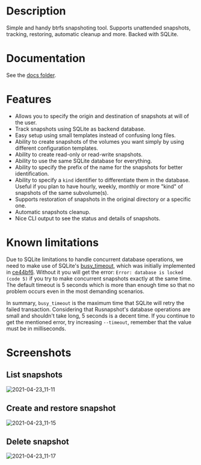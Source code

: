 # Description
Simple and handy btrfs snapshoting tool. Supports unattended snapshots, tracking, restoring, automatic cleanup and more. Backed with SQLite.

# Documentation

See the [docs folder](https://github.com/Edu4rdSHL/rusnapshot/blob/master/docs/).

# Features

- Allows you to specify the origin and destination of snapshots at will of the user.
- Track snapshots using SQLite as backend database.
- Easy setup using small templates instead of confusing long files.
- Ability to create snapshots of the volumes you want simply by using different configuration templates.
- Ability to create read-only or read-write snapshots.
- Ability to use the same SQLite database for everything.
- Ability to specify the prefix of the name for the snapshots for better identification.
- Ability to specify a `kind` identifier to differentiate them in the database. Useful if you plan to have hourly, weekly, monthly or more "kind" of snapshots of the same subvolume(s).
- Supports restoration of snapshots in the original directory or a specific one.
- Automatic snapshots cleanup.
- Nice CLI output to see the status and details of snapshots.

# Known limitations

Due to SQLite limitations to handle concurrent database operations, we need to make use of SQLite's [busy_timeout](https://www.sqlite.org/c3ref/busy_timeout.html), which was initially implemented in [ce44bf6](https://github.com/Edu4rdSHL/rusnapshot/commit/ce44bf679c73d221811ac775561916a8c5761243). Without it you will get the error: `Error: database is locked (code 5)` if you try to make concurrent snapshots exactly at the same time. The default timeout is 5 seconds which is more than enough time so that no problem occurs even in the most demanding scenarios.

In summary, `busy_timeout` is the maximum time that SQLite will retry the failed transaction. Considering that Rusnapshot's database operations are small and shouldn't take long, 5 seconds is a decent time. If you continue to get the mentioned error, try increasing `--timeout`, remember that the value must be in milliseconds.

# Screenshots

## List snapshots

![2021-04-23_11-11](https://user-images.githubusercontent.com/32582878/115900337-59bf1a00-a44f-11eb-8834-cbd52bbe9a6b.png)

## Create and restore snapshot

![2021-04-23_11-15](https://user-images.githubusercontent.com/32582878/115900363-63488200-a44f-11eb-8f62-9796d782c786.png)

## Delete snapshot

![2021-04-23_11-17](https://user-images.githubusercontent.com/32582878/115900425-79564280-a44f-11eb-960d-1a2a95a95f57.png)


